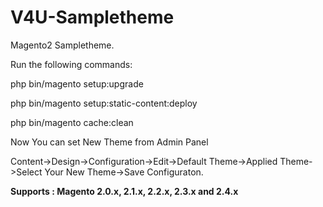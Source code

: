 # V4U-Sampletheme
Magento2 Sampletheme.

Run the following commands:

php bin/magento setup:upgrade

php bin/magento setup:static-content:deploy

php bin/magento cache:clean

Now You can set New Theme from Admin Panel

Content->Design->Configuration->Edit->Default Theme->Applied Theme->Select Your New Theme->Save Configuraton.

<b>Supports : Magento 2.0.x, 2.1.x, 2.2.x, 2.3.x and 2.4.x</b>
